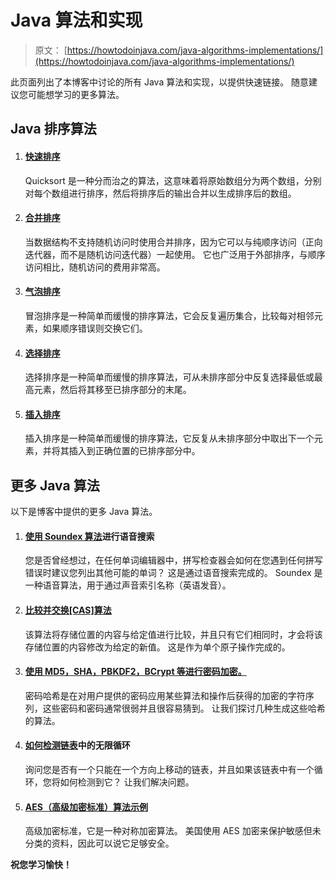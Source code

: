 # Java 算法和实现

> 原文： [https://howtodoinjava.com/java-algorithms-implementations/](https://howtodoinjava.com/java-algorithms-implementations/)

此页面列出了本博客中讨论的所有 Java 算法和实现，以提供快速链接。 随意建议您可能想学习的更多算法。

## Java 排序算法

1.  #### [快速排序](//howtodoinjava.com/algorithm/quicksort-java-example/)

    Quicksort 是一种分而治之的算法，这意味着将原始数组分为两个数组，分别对每个数组进行排序，然后将排序后的输出合并以生成排序后的数组。

2.  #### [合并排序](//howtodoinjava.com/algorithm/merge-sort-java-example/)

    当数据结构不支持随机访问时使用合并排序，因为它可以与纯顺序访问（正向迭代器，而不是随机访问迭代器）一起使用。 它也广泛用于外部排序，与顺序访问相比，随机访问的费用非常高。

3.  #### [气泡排序](//howtodoinjava.com/algorithm/bubble-sort-java-example/)

    冒泡排序是一种简单而缓慢的排序算法，它会反复遍历集合，比较每对相邻元素，如果顺序错误则交换它们。

4.  #### [选择排序](//howtodoinjava.com/algorithm/selection-sort-java-example/)

    选择排序是一种简单而缓慢的排序算法，可从未排序部分中反复选择最低或最高元素，然后将其移至已排序部分的末尾。

5.  #### [插入排序](//howtodoinjava.com/2015/10/27/insertion-sort-java-example/)

    插入排序是一种简单而缓慢的排序算法，它反复从未排序部分中取出下一个元素，并将其插入到正确位置的已排序部分中。

## 更多 Java 算法

以下是博客中提供的更多 Java 算法。

1.  #### [使用 Soundex 算法](//howtodoinjava.com/for-fun-only/implement-phonetic-search-using-soundex-algorithm/)进行语音搜索

    您是否曾经想过，在任何单词编辑器中，拼写检查器会如何在您遇到任何拼写错误时建议您列出其他可能的单词？ 这是通过语音搜索完成的。 Soundex 是一种语音算法，用于通过声音索引名称（英语发音）。

2.  #### [比较并交换[CAS]算法](//howtodoinjava.com/java/multi-threading/compare-and-swap-cas-algorithm/)

    该算法将存储位置的内容与给定值进行比较，并且只有它们相同时，才会将该存储位置的内容修改为给定的新值。 这是作为单个原子操作完成的。

3.  #### [使用 MD5，SHA，PBKDF2，BCrypt 等进行密码加密。](//howtodoinjava.com/security/how-to-generate-secure-password-hash-md5-sha-pbkdf2-bcrypt-examples/)

    密码哈希是在对用户提供的密码应用某些算法和操作后获得的加密的字符序列，这些密码和密码通常很弱并且很容易猜到。 让我们探讨几种生成这些哈希的算法。

4.  #### [如何检测链表](//howtodoinjava.com/puzzles/how-to-detect-infinite-loop-in-linkedlist-in-java-with-example/)中的无限循环

    询问您是否有一个只能在一个方向上移动的链表，并且如果该链表中有一个循环，您将如何检测到它？ 让我们解决问题。

5.  #### [AES（高级加密标准）算法示例](//howtodoinjava.com/security/java-aes-encryption-example/)

    高级加密标准，它是一种对称加密算法。 美国使用 AES 加密来保护敏感但未分类的资料，因此可以说它足够安全。

**祝您学习愉快！**